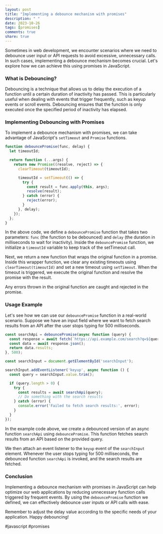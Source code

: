 ```yaml
---
layout: post
title: "Implementing a debounce mechanism with promises"
description: " "
date: 2023-10-26
tags: [promises]
comments: true
share: true
---
```


Sometimes in web development, we encounter scenarios where we need to debounce user input or API requests to avoid excessive, unnecessary calls. In such cases, implementing a debounce mechanism becomes crucial. Let's explore how we can achieve this using promises in JavaScript.

### What is Debouncing?

Debouncing is a technique that allows us to delay the execution of a function until a certain duration of inactivity has passed. This is particularly useful when dealing with events that trigger frequently, such as keyup events or scroll events. Debouncing ensures that the function is only executed once the specified period of inactivity has elapsed.

### Implementing Debouncing with Promises

To implement a debounce mechanism with promises, we can take advantage of JavaScript's `setTimeout` and `Promise` functions.

```javascript
function debouncePromise(func, delay) {
  let timeoutId;

  return function (...args) {
    return new Promise((resolve, reject) => {
      clearTimeout(timeoutId);

      timeoutId = setTimeout(() => {
        try {
          const result = func.apply(this, args);
          resolve(result);
        } catch (error) {
          reject(error);
        }
      }, delay);
    });
  };
}
```

In the above code, we define a `debouncePromise` function that takes two parameters: `func` (the function to be debounced) and `delay` (the duration in milliseconds to wait for inactivity). Inside the `debouncePromise` function, we initialize a `timeoutId` variable to keep track of the setTimeout call.

Next, we return a new function that wraps the original function in a promise. Inside this wrapper function, we clear any existing timeouts using `clearTimeout(timeoutId)` and set a new timeout using `setTimeout`. When the timeout is triggered, we execute the original function and resolve the promise with the result.

Any errors thrown in the original function are caught and rejected in the promise.

### Usage Example

Let's see how we can use our `debouncePromise` function in a real-world scenario. Suppose we have an input field where we want to fetch search results from an API after the user stops typing for 500 milliseconds.

```javascript
const searchApi = debouncePromise(async function (query) {
  const response = await fetch(`https://api.example.com/search?q=${query}`);
  const data = await response.json();
  return data.results;
}, 500);

const searchInput = document.getElementById('searchInput');

searchInput.addEventListener('keyup', async function () {
  const query = searchInput.value.trim();

  if (query.length > 0) {
    try {
      const results = await searchApi(query);
      // Do something with the search results
    } catch (error) {
      console.error('Failed to fetch search results:', error);
    }
  }
});
```

In the example code above, we create a debounced version of an async function `searchApi` using `debouncePromise`. This function fetches search results from an API based on the provided query.

We then attach an event listener to the `keyup` event of the `searchInput` element. Whenever the user stops typing for 500 milliseconds, the debounced function `searchApi` is invoked, and the search results are fetched.

### Conclusion

Implementing a debounce mechanism with promises in JavaScript can help optimize our web applications by reducing unnecessary function calls triggered by frequent events. By using the `debouncePromise` function we defined, we can effectively debounce user inputs or API calls with ease.

Remember to adjust the delay value according to the specific needs of your application. Happy debouncing!

\#javascript \#promises